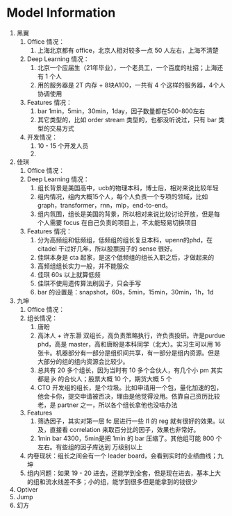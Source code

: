 # Model Information

1. 黑翼
    1. Office 情况：
        1. 上海北京都有 office，北京人相对较多一点 50 人左右，上海不清楚
    2. Deep Learning 情况：
        1. 北京一个应届生（21年毕业），一个老员工，一个百度的社招；上海还有 1 个人
        2. 用的服务器是 2T 内存 + 8块A100，一共有 4 个这样的服务器，4个人协调使用
    3. Features 情况： 
        1. bar 1min，5min，30min，1day，因子数量都在500-800左右
        2. 其它类型的，比如 order stream 类型的，也都没听说过，只有 bar 类型的交易方式
    4. 开发情况：
        1. 10 - 15 个开发人员
        2. 
2. 佳琪
    1. Office 情况：
    2. Deep Learning 情况：
        1. 组长背景是美国高中，ucb的物理本科，博士后，相对来说比较年轻
        2. 组内情况，组内大概15个人，每个人负责一个专项的领域，比如 graph，transformer，rnn，mlp，end-to-end。
        3. 组内氛围，组长是美国的背景，所以相对来说比较讨论开放，但是每个人需要 focus 在自己负责的项目上，不太能轻易切换项目
    3. Features 情况：
        1. 分为高频组和低频组，低频组的组长复旦本科，upenn的phd，在 citadel 干过好几年，所以股票因子的 sense 很好。
        2. 佳琪本身是 cta 起家，是这个低频组的组长入职之后，才做起来的
        3. 高频组组长实力一般，并不能服众
        4. 佳琪 60s 以上就算低频
        5. 佳琪不使用遗传算法刷因子，只会手写
        6. bar 的设置是：snapshot，60s，5min，15min，30min，1h，1d
3. 九坤
    1. Office 情况：
    2. 组长情况：
        1. 唐盼
        2. 高沐人 + 许东灏 双组长，高负责策略执行，许负责投研。许是purdue phd，高是 master，高和唐盼是本科同学（北大）。实习生可以用 16 张卡。机器部分有一部分是组织间共享，有一部分是组内资源。但是大部分的组的组内资源会比较少。
        3. 总共有 20 多个组长，因为当时有 10 多个合伙人，有几个小 pm 其实都是 jk 的合伙人；股票大概 10 个，期货大概 5 个
        4. CTO 开发组的组长，是个垃圾。比如申请用一个包，量化加速的包，他会卡你，提交申请被否决，理由是他觉得没用。依靠自己资历比较老，是 partner 之一，所以各个组长拿他也没啥办法
    3. Features
        1. 筛选因子，其实对第一层 fc 层进行一些 l1 的 reg 就有很好的效果。以及，直接看 correlation 来取百分比的因子，效果也非常好。
        2. 1min bar 4300，5min是把 1min 的 bar 压缩了。其他组可能 800 个左右。有些组的因子库达到 万级别以上
    4. 内卷现状：组长之间会有一个 leader board，会看到实时的业绩曲线；九坤
    5. 组内问题：如果 19 - 20 进去，还能学到全套，但是现在进去，基本上大的组和流水线差不多；小的组，能学到很多但是能拿到的钱很少
4. Optiver
5. Jump
6. 幻方